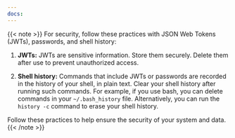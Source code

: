 ```yaml
---
docs:
---
```


{{< note >}} For security, follow these practices with JSON Web Tokens (JWTs), passwords, and shell history:

1. **JWTs:** JWTs are sensitive information. Store them securely. Delete them after use to prevent unauthorized access.

1. **Shell history:** Commands that include JWTs or passwords are recorded in the history of your shell, in plain text. Clear your shell history after running such commands. For example, if you use bash, you can delete commands in your `~/.bash_history` file. Alternatively, you can run the `history -c` command to erase your shell history.

Follow these practices to help ensure the security of your system and data. {{< /note >}}

